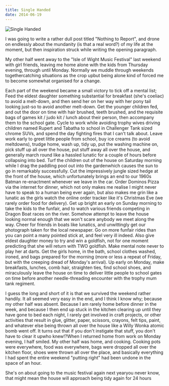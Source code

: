 ```yaml
---
title: Single Handed
date: 2014-06-19
---
```


![Single Handed](https://source.unsplash.com/d34DtRp1bqo/1600x900)

I was going to write a rather dull post titled "Nothing to Report", and drone on endlessly about the mundanity (is that a real word?) of my life at the moment, but then inspiration struck while writing the opening paragraph.

My other half went away to the "Isle of Wight Music Festival" last weekend with girl friends, leaving me home alone with the kids from Thursday evening, through until Monday. Normally we muddle through weekends togethercatching situations as the crop upbut being alone kind of forced me to become somewhat organised for a change.

Each part of the weekend became a small victory to tick off a mental list; Feed the eldest daughter something substantial for breakfast (she's coeliac) to avoid a melt-down, and then send her on her way with her pony tail looking just-so to avoid another melt-down. Get the younger children fed, and out the door on time with hair brushed, teeth brushed, and the requisite bags of games kit / judo kit / lunch about their person, then accompany them to the school gate. Cycle to work while avoiding trophy wives driving children named Rupert and Tabatha to school in Challenger Tank sized chrome SUVs, and spend the day fighting fires that I can't talk about. Leave work early to greet little people from school, buy ice creams (to avoid meltdowns), trudge home, wash up, tidy up, put the washing machine on, pick stuff up all over the house, put stuff away all over the house, and generally march round like a hassled lunatic for a couple of hours before collapsing into bed. Turf the children out of the house on Saturday morning while I drag the paddling pool out into the gardenwhich causes the sun to go in remarkably successfully. Cut the impressively jungle sized hedge at the front of the house, which unfortunately brings an end to our 1960s Batman re-enactment whenever we leave in the car. Order Dominos Pizza via the internet for dinner, which not only makes me realise I might never have to speak to a human being ever again, but also makes me grin like a lunatic as the girls watch the online order tracker like it's Christmas Eve (we rarely order food for delivery). Get up bright an early on Sunday morning to take the kids to the funfair, and to watch various friends competing in Dragon Boat races on the river. Somehow attempt to leave the house looking normal enough that we won't scare anybody we meet along the way. Cheer for friends in boats like lunatics, and unwittingly get our photograph taken for the local newspaper. Go on more funfair rides than you can point a many pointed stick at, and feel very ill indeed. Also give eldest daughter money to try and win a goldfish, not for one moment predicting that she will return with TWO goldfish. Make mental note never to play her at darts. Get the girls home, in the bath, school clothes washed, ironed, and bags prepared for the morning (more or less a repeat of Friday, but with the creeping dread of Monday's arrival). Up early on Monday, make breakfasts, lunches, comb hair, straighten ties, find school shoes, and miraculously leave the house on time to deliver little people to school gates on time before another needle-threading encounter with the trophy mum tank regiment.

I guess the long and short of it is that we survived the weekend rather handily. It all seemed very easy in the end, and I think I know why; because my other half was absent. Because I am rarely home before dinner in the week, and because I then end up stuck in the kitchen clearing up until they have gone to bed each night, I rarely get involved in craft projects, or other activities that result in glue, glitter, paper, scissors, crayons, felt tips, paint, and whatever else being thrown all over the house like a Willy Wonka atomic bomb went off. It turns out that if you don't instigate that stuff, you don't have to clear it upwho knew!?When I returned home from work on Monday evening, I half smiled. My other half was home, and cooking. Cooking pots were everywhere, food was everywhere, bags were dropped all over the kitchen floor, shoes were thrown all over the place, and basically everything I had spent the entire weekend "putting right" had been undone in the space of an hour.

She's on about going to the music festival again next yearyou never know, that might mean the house will approach being tidy again for 24 hours